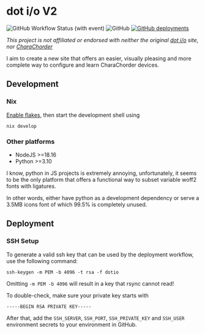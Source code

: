 # dot i/o V2

![GitHub Workflow Status (with event)](https://img.shields.io/github/actions/workflow/status/Theaninova/dotio/build.yml)
![GitHub](https://img.shields.io/github/license/Theaninova/dotio)
[![GitHub deployments](https://img.shields.io/github/deployments/Theaninova/dotio/Website?label=delployment)](https://dotio.theaninova.de/)

_This project is not affiliated or endorsed with neither the original [dot i/o](https://www.iq-eq.io/) site, nor [CharaChorder](https://www.charachorder.com/)_

I aim to create a new site that offers an easier, visually pleasing
and more complete way to configure and learn CharaChorder devices.

## Development

### Nix

[Enable flakes](https://nixos.wiki/wiki/Flakes#Enable_flakes), then start the development shell using

```shell
nix develop
```

### Other platforms

- NodeJS >=18.16
- Python >=3.10

I know, python in JS projects is extremely annoying, unfortunately,
it seems to be the only platform that offers a functional
way to subset variable woff2 fonts with ligatures.

In other words, either have python as a development dependency or
serve a 3.5MB icons font of which 99.5% is completely unused.

## Deployment

### SSH Setup

To generate a valid ssh key that can be used by the deployment workflow,
use the following command:

```shell
ssh-keygen -m PEM -b 4096 -t rsa -f dotio
```

Omitting `-m PEM -b 4096` will result in a key that rsync cannot read!

To double-check, make sure your private key starts with

```
-----BEGIN RSA PRIVATE KEY-----
```

After that, add the `SSH_SERVER`, `SSH_PORT`, `SSH_PRIVATE_KEY` and `SSH_USER`
environment secrets to your environment in GitHub.
